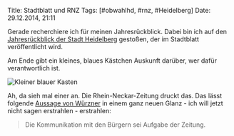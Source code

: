 Title: Stadtblatt und RNZ
Tags: [#obwahlhd, #rnz, #Heidelberg]
Date: 29.12.2014, 21:11

Gerade recherchiere ich für meinen Jahresrückblick. Dabei bin ich auf den [Jahresrückblick der Stadt Heidelberg](http://ww2.heidelberg.de/stadtblatt/2014/2014_52_JRB_kompl.pdf) gestoßen, der im Stadtblatt veröffentlicht wird.

Am Ende gibt ein kleines, blaues Kästchen Auskunft darüber, wer dafür verantwortlich ist. 

![Kleiner blauer Kasten](/img/IMG_5.png)

Ah, da sieh mal einer an. Die Rhein-Neckar-Zeitung druckt das. Das lässt folgende [Aussage von Würzner](http://blog.bullenscheisse.de/rnzwahlforum/) in einem ganz neuen Glanz - ich will jetzt nicht sagen erstrahlen - erstrahlen:

> Die Kommunikation mit den Bürgern sei Aufgabe der Zeitung.